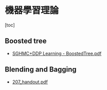 # 機器學習理論

[toc]
<!-- toc --> 

## Boosted tree

- [SGHMC+DDP Learning - BoostedTree.pdf](https://homes.cs.washington.edu/~tqchen/pdf/BoostedTree.pdf)


## Blending and Bagging

- [207_handout.pdf](https://www.csie.ntu.edu.tw/~htlin/mooc/doc/207_handout.pdf)

